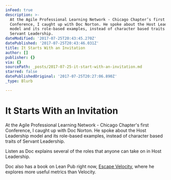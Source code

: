 ```yaml
---
inFeed: true
description: >-
  At the Agile Professional Learning Network - Chicago Chapter’s first
  Conference, I caught up with Doc Norton. He spoke about the Host Leadership
  model and its role-based examples, instead of character based traits of
  Servant Leadership.
dateModified: '2017-07-25T20:43:45.270Z'
datePublished: '2017-07-25T20:43:46.031Z'
title: It Starts With an Invitation
author: []
publisher: {}
via: {}
sourcePath: _posts/2017-07-25-it-start-with-an-invitation.md
starred: false
datePublishedOriginal: '2017-07-25T20:27:06.890Z'
_type: Blurb

---
```

# It Starts With an Invitation

At the Agile Professional Learning Network - Chicago Chapter's first Conference, I caught up with Doc Norton. He spoke about the Host Leadership model and its role-based examples, instead of character based traits of Servant Leadership.

Listen as Doc explains several of the roles that anyone can take on in Host Leadership.

Doc also has a book on Lean Pub right now, [Escape Velocity][0], where he explores more useful metrics than Velocity.

[0]: https://leanpub.com/escapevelocity "Escape Velocity"